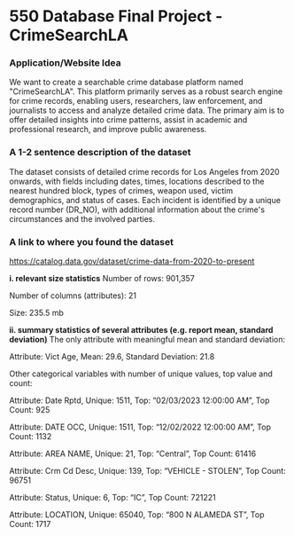 # 550 Database Final Project - CrimeSearchLA

### **Application/Website Idea**
We want to create a searchable crime database platform named "CrimeSearchLA". This platform primarily serves as a robust search engine for crime records, enabling users, researchers, law enforcement, and journalists to access and analyze detailed crime data. The primary aim is to offer detailed insights into crime patterns, assist in academic and professional research, and improve public awareness.

### **A 1-2 sentence description of the dataset**
The dataset consists of detailed crime records for Los Angeles from 2020 onwards, with fields including dates, times, locations described to the nearest hundred block, types of crimes, weapon used, victim demographics, and status of cases. Each incident is identified by a unique record number (DR_NO), with additional information about the crime's circumstances and the involved parties. 

### **A link to where you found the dataset**
https://catalog.data.gov/dataset/crime-data-from-2020-to-present

**i. relevant size statistics**
Number of rows: 901,357

Number of columns (attributes): 21

Size: 235.5 mb

**ii. summary statistics of several attributes (e.g. report mean, standard deviation)**
The only attribute with meaningful mean and standard deviation:

Attribute: Vict Age, Mean: 29.6, Standard Deviation: 21.8 

Other categorical variables with number of unique values, top value and count:

Attribute: Date Rptd, Unique: 1511, Top: “02/03/2023 12:00:00 AM”, Top Count: 925

Attribute: DATE OCC, Unique: 1511, Top: “12/02/2022 12:00:00 AM”, Top Count: 1132

Attribute: AREA NAME, Unique: 21, Top: “Central”, Top Count: 61416

Attribute: Crm Cd Desc, Unique: 139, Top: “VEHICLE - STOLEN”, Top Count: 96751

Attribute: Status, Unique: 6, Top: “IC”, Top Count: 721221

Attribute: LOCATION, Unique: 65040, Top: “800 N ALAMEDA ST”, Top Count: 1717
